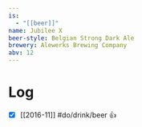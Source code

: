 ```yaml
---
is:
  - "[[beer]]"
name: Jubilee X
beer-style: Belgian Strong Dark Ale
brewery: Alewerks Brewing Company
abv: 12
---
```

# Log
- [x] [[2016-11]] #do/drink/beer 👍
